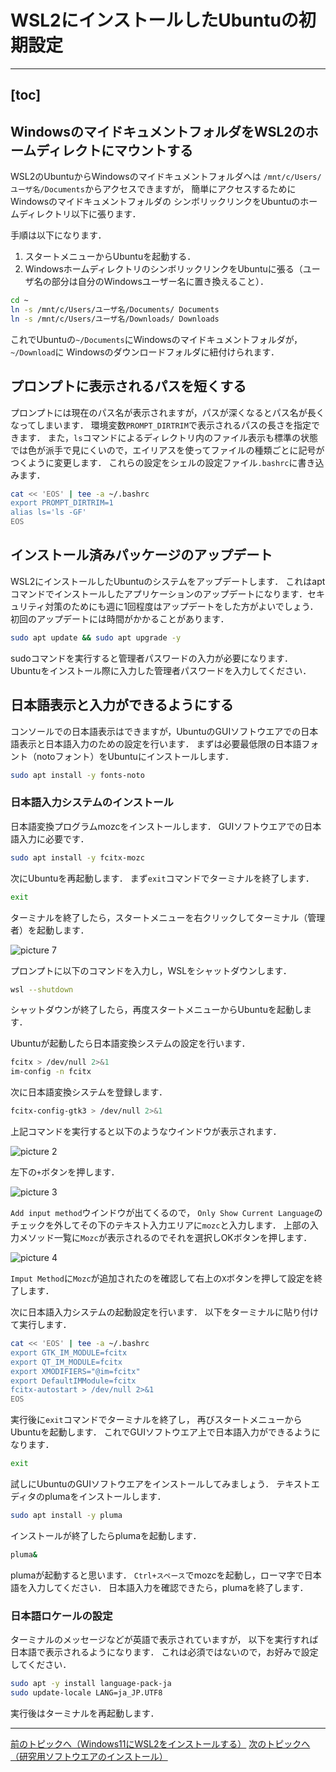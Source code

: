 # WSL2にインストールしたUbuntuの初期設定

---
[toc]
---

## WindowsのマイドキュメントフォルダをWSL2のホームディレクトにマウントする

WSL2のUbuntuからWindowsのマイドキュメントフォルダへは
`/mnt/c/Users/ユーザ名/Documents`からアクセスできますが，
簡単にアクセスするためにWindowsのマイドキュメントフォルダの
シンボリックリンクをUbuntuのホームディレクトリ以下に張ります．

手順は以下になります．

1. スタートメニューからUbuntuを起動する．
1. WindowsホームディレクトリのシンボリックリンクをUbuntuに張る（ユーザ名の部分は自分のWindowsユーザー名に置き換えること）．

```sh
cd ~
ln -s /mnt/c/Users/ユーザ名/Documents/ Documents
ln -s /mnt/c/Users/ユーザ名/Downloads/ Downloads
```

これでUbuntuの`~/Documents`にWindowsのマイドキュメントフォルダが，`~/Download`に
Windowsのダウンロードフォルダに紐付けられます．

## プロンプトに表示されるパスを短くする

プロンプトには現在のパス名が表示されますが，パスが深くなるとパス名が長くなってしまいます．
環境変数```PROMPT_DIRTRIM```で表示されるパスの長さを指定できます．
また，```ls```コマンドによるディレクトリ内のファイル表示も標準の状態では色が派手で見にくいので，エイリアスを使ってファイルの種類ごとに記号がつくように変更します．
これらの設定をシェルの設定ファイル```.bashrc```に書き込みます．

```sh
cat << 'EOS' | tee -a ~/.bashrc
export PROMPT_DIRTRIM=1
alias ls='ls -GF'
EOS
```

## インストール済みパッケージのアップデート

WSL2にインストールしたUbuntuのシステムをアップデートします．
これはaptコマンドでインストールしたアプリケーションのアップデートになります．セキュリティ対策のためにも週に1回程度はアップデートをした方がよいでしょう．初回のアップデートには時間がかかることがあります．

```sh
sudo apt update && sudo apt upgrade -y
```

sudoコマンドを実行すると管理者パスワードの入力が必要になります．
Ubuntuをインストール際に入力した管理者パスワードを入力してください．

## 日本語表示と入力ができるようにする

コンソールでの日本語表示はできますが，UbuntuのGUIソフトウエアでの日本語表示と日本語入力のための設定を行います．
まずは必要最低限の日本語フォント（notoフォント）をUbuntuにインストールします．

```sh
sudo apt install -y fonts-noto
```

### 日本語入力システムのインストール

日本語変換プログラムmozcをインストールします．
GUIソフトウエアでの日本語入力に必要です．

```sh
sudo apt install -y fcitx-mozc
```

次にUbuntuを再起動します．
まず`exit`コマンドでターミナルを終了します．

```sh
exit
```

ターミナルを終了したら，スタートメニューを右クリックしてターミナル（管理者）を起動します．

![picture 7](images/windows11_wsl2_install/20230319_085530.png)  

プロンプトに以下のコマンドを入力し，WSLをシャットダウンします．

```sh
wsl --shutdown
```

シャットダウンが終了したら，再度スタートメニューからUbuntuを起動します．

Ubuntuが起動したら日本語変換システムの設定を行います．

```sh
fcitx > /dev/null 2>&1
im-config -n fcitx
```

次に日本語変換システムを登録します．

```sh
fcitx-config-gtk3 > /dev/null 2>&1
```

上記コマンドを実行すると以下のようなウインドウが表示されます．

![picture 2](images/after_wsl2_installation/20230323_180249.png)  

左下の`+`ボタンを押します．

![picture 3](images/after_wsl2_installation/20230323_180446.png)  

`Add input method`ウインドウが出てくるので，
`Only Show Current Language`のチェックを外してその下のテキスト入力エリアに`mozc`と入力します．
上部の入力メソッド一覧に`Mozc`が表示されるのでそれを選択しOKボタンを押します．

![picture 4](images/after_wsl2_installation/20230323_180826.png)  

`Imput Method`に`Mozc`が追加されたのを確認して右上の`X`ボタンを押して設定を終了します．

次に日本語入力システムの起動設定を行います．
以下をターミナルに貼り付けて実行します．

```sh
cat << 'EOS' | tee -a ~/.bashrc
export GTK_IM_MODULE=fcitx
export QT_IM_MODULE=fcitx
export XMODIFIERS="@im=fcitx"
export DefaultIMModule=fcitx
fcitx-autostart > /dev/null 2>&1
EOS
```

実行後に`exit`コマンドでターミナルを終了し，
再びスタートメニューからUbuntuを起動します．
これでGUIソフトウエア上で日本語入力ができるようになります．

```sh
exit
```

試しにUbuntuのGUIソフトウエアをインストールしてみましょう．
テキストエディタのplumaをインストールします．

```sh
sudo apt install -y pluma
```

インストールが終了したらplumaを起動します．

```sh
pluma&
```

plumaが起動すると思います．
`Ctrl+スペース`でmozcを起動し，ローマ字で日本語を入力してください．
日本語入力を確認できたら，plumaを終了します．

### 日本語ロケールの設定

ターミナルのメッセージなどが英語で表示されていますが，
以下を実行すれば日本語で表示されるようになります．
これは必須ではないので，お好みで設定してください．

```sh
sudo apt -y install language-pack-ja
sudo update-locale LANG=ja_JP.UTF8
```

実行後はターミナルを再起動します．

---
[前のトピックへ（Windows11にWSL2をインストールする）](https://github.com/bokutachi256/GISbuildbook/blob/main/windows11_wsl2_install.md)
[次のトピックへ（研究用ソフトウエアのインストール）](https://github.com/bokutachi256/GISbuildbook/blob/main/research_software_installation.md)